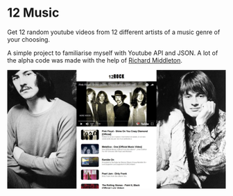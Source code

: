 # 12 Music

Get 12 random youtube videos from 12 different artists of a music genre of your choosing. 

A simple project to familiarise myself with Youtube API and JSON. A lot of the alpha code was made with the help of [Richard Middleton](https://www.richardmiddleton.me/).

![Image of 12 Music Website](https://github.com/KelliePetersen/12-music/blob/master/12%20Music.jpg)
